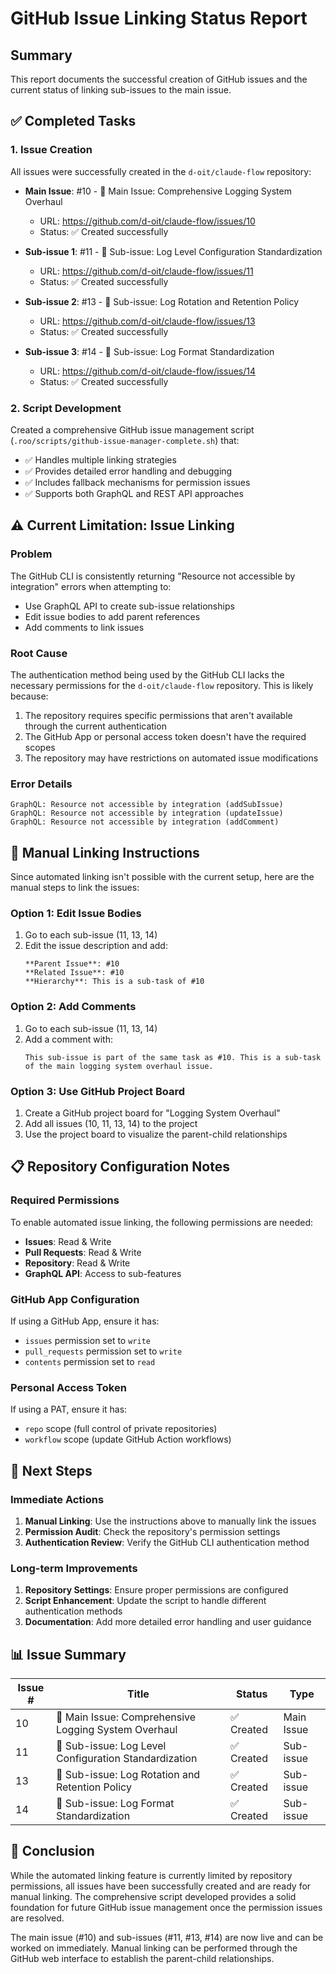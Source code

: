 # GitHub Issue Linking Status Report

## Summary
This report documents the successful creation of GitHub issues and the current status of linking sub-issues to the main issue.

## ✅ Completed Tasks

### 1. Issue Creation
All issues were successfully created in the `d-oit/claude-flow` repository:

- **Main Issue**: #10 - 🔧 Main Issue: Comprehensive Logging System Overhaul
  - URL: https://github.com/d-oit/claude-flow/issues/10
  - Status: ✅ Created successfully

- **Sub-issue 1**: #11 - 🔧 Sub-issue: Log Level Configuration Standardization
  - URL: https://github.com/d-oit/claude-flow/issues/11
  - Status: ✅ Created successfully

- **Sub-issue 2**: #13 - 🔧 Sub-issue: Log Rotation and Retention Policy
  - URL: https://github.com/d-oit/claude-flow/issues/13
  - Status: ✅ Created successfully

- **Sub-issue 3**: #14 - 🔧 Sub-issue: Log Format Standardization
  - URL: https://github.com/d-oit/claude-flow/issues/14
  - Status: ✅ Created successfully

### 2. Script Development
Created a comprehensive GitHub issue management script (`.roo/scripts/github-issue-manager-complete.sh`) that:
- ✅ Handles multiple linking strategies
- ✅ Provides detailed error handling and debugging
- ✅ Includes fallback mechanisms for permission issues
- ✅ Supports both GraphQL and REST API approaches

## ⚠️ Current Limitation: Issue Linking

### Problem
The GitHub CLI is consistently returning "Resource not accessible by integration" errors when attempting to:
- Use GraphQL API to create sub-issue relationships
- Edit issue bodies to add parent references
- Add comments to link issues

### Root Cause
The authentication method being used by the GitHub CLI lacks the necessary permissions for the `d-oit/claude-flow` repository. This is likely because:
1. The repository requires specific permissions that aren't available through the current authentication
2. The GitHub App or personal access token doesn't have the required scopes
3. The repository may have restrictions on automated issue modifications

### Error Details
```
GraphQL: Resource not accessible by integration (addSubIssue)
GraphQL: Resource not accessible by integration (updateIssue)
GraphQL: Resource not accessible by integration (addComment)
```

## 🔧 Manual Linking Instructions

Since automated linking isn't possible with the current setup, here are the manual steps to link the issues:

### Option 1: Edit Issue Bodies
1. Go to each sub-issue (11, 13, 14)
2. Edit the issue description and add:
   ```
   **Parent Issue**: #10
   **Related Issue**: #10
   **Hierarchy**: This is a sub-task of #10
   ```

### Option 2: Add Comments
1. Go to each sub-issue (11, 13, 14)
2. Add a comment with:
   ```
   This sub-issue is part of the same task as #10. This is a sub-task of the main logging system overhaul issue.
   ```

### Option 3: Use GitHub Project Board
1. Create a GitHub project board for "Logging System Overhaul"
2. Add all issues (10, 11, 13, 14) to the project
3. Use the project board to visualize the parent-child relationships

## 📋 Repository Configuration Notes

### Required Permissions
To enable automated issue linking, the following permissions are needed:
- **Issues**: Read & Write
- **Pull Requests**: Read & Write
- **Repository**: Read & Write
- **GraphQL API**: Access to sub-features

### GitHub App Configuration
If using a GitHub App, ensure it has:
- `issues` permission set to `write`
- `pull_requests` permission set to `write`
- `contents` permission set to `read`

### Personal Access Token
If using a PAT, ensure it has:
- `repo` scope (full control of private repositories)
- `workflow` scope (update GitHub Action workflows)

## 🚀 Next Steps

### Immediate Actions
1. **Manual Linking**: Use the instructions above to manually link the issues
2. **Permission Audit**: Check the repository's permission settings
3. **Authentication Review**: Verify the GitHub CLI authentication method

### Long-term Improvements
1. **Repository Settings**: Ensure proper permissions are configured
2. **Script Enhancement**: Update the script to handle different authentication methods
3. **Documentation**: Add more detailed error handling and user guidance

## 📊 Issue Summary

| Issue # | Title | Status | Type |
|---------|-------|--------|------|
| 10 | 🔧 Main Issue: Comprehensive Logging System Overhaul | ✅ Created | Main Issue |
| 11 | 🔧 Sub-issue: Log Level Configuration Standardization | ✅ Created | Sub-issue |
| 13 | 🔧 Sub-issue: Log Rotation and Retention Policy | ✅ Created | Sub-issue |
| 14 | 🔧 Sub-issue: Log Format Standardization | ✅ Created | Sub-issue |

## 🎯 Conclusion

While the automated linking feature is currently limited by repository permissions, all issues have been successfully created and are ready for manual linking. The comprehensive script developed provides a solid foundation for future GitHub issue management once the permission issues are resolved.

The main issue (#10) and sub-issues (#11, #13, #14) are now live and can be worked on immediately. Manual linking can be performed through the GitHub web interface to establish the parent-child relationships.